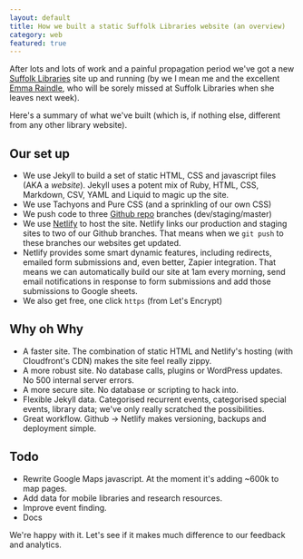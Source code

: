```yaml
---
layout: default
title: How we built a static Suffolk Libraries website (an overview)
category: web
featured: true
---
```


After lots and lots of work and a painful propagation period we've got a new [Suffolk Libraries](https://www.suffolklibraries.co.uk) site up and running (by we I mean me and the excellent [Emma Raindle](https://twitter.com/emmaraindle), who will be sorely missed at Suffolk Libraries when she leaves next week).

Here's a summary of what we've built (which is, if nothing else, different from any other library website).

## Our set up

- We use Jekyll to build a set of static HTML, CSS and javascript files (AKA a _website_). Jekyll uses a potent mix of Ruby, HTML, CSS, Markdown, CSV, YAML and Liquid to magic up the site.
- We use Tachyons and Pure CSS (and a sprinkling of our own CSS)
- We push code to three [Github repo](https://github.com/suffolklibraries/sljekyll) branches (dev/staging/master)
- We use [Netlify](https://netlify.com) to host the site. Netlify links our production and staging sites to two of our Github branches. That means when we `git push` to these branches our websites get updated.
- Netlify provides some smart dynamic features, including redirects, emailed form submissions and, even better, Zapier integration. That means we can automatically build our site at 1am every morning, send email notifications in response to form submissions and add those submissions to Google sheets.
- We also get free, one click `https` (from Let's Encrypt)

## Why oh Why

- A faster site. The combination of static HTML and Netlify's hosting (with Cloudfront's CDN) makes the site feel really zippy.
- A more robust site. No database calls, plugins or WordPress updates. No 500 internal server errors.
- A more secure site. No database or scripting to hack into.
- Flexible Jekyll data. Categorised recurrent events, categorised special events, library data; we've only really scratched the possibilities.
- Great workflow. Github &rarr; Netlify makes versioning, backups and deployment simple.

## Todo

- Rewrite Google Maps javascript. At the moment it's adding ~600k to map pages.
- Add data for mobile libraries and research resources.
- Improve event finding.
- Docs

We're happy with it. Let's see if it makes much difference to our feedback and analytics.
